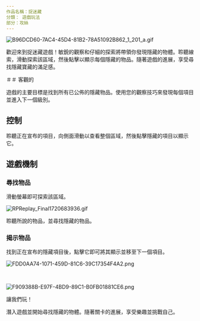 ```yaml
---
作品名稱：捉迷藏
分類： 遊戲玩法
部分：攻絲
---
```

![B96DCD60-7AC4-45D4-81B2-78A51092B862_1_201_a.gif](https://help.Studycat.com/hc/article_attachments/34930712507545)


歡迎來到捉迷藏遊戲！敏銳的觀察和仔細的探索將帶領你發現隱藏的物體。聆聽線索，滑動探索該區域，然後點擊以顯示每個隱藏的物品。隨著遊戲的進展，享受尋找隱藏寶藏的滿足感。


＃＃ 客觀的


遊戲的主要目標是找到所有已公佈的隱藏物品。使用您的觀察技巧來發現每個項目並進入下一個級別。


## 控制


聆聽正在宣布的項目，向側面滑動以查看整個區域，然後點擊隱藏的項目以顯示它。


## 遊戲機制


### 尋找物品


滑動螢幕即可探索該區域。 


![RPReplay_Final1720683936.gif](https://help.Studycat.com/hc/article_attachments/34930712511513)


聆聽所說的物品，並尋找隱藏的物品。


### 揭示物品


找到正在宣布的隱藏項目後，點擊它即可將其顯示並移至下一個項目。


![FDD0AA74-1071-459D-81C6-39C17354F4A2.png](https://help.Studycat.com/hc/article_attachments/34783745782809)


 


![F909388B-E97F-4BD9-89C1-B0FB01881CE6.png](https://help.Studycat.com/hc/article_attachments/34783721841177)


讓我們玩！


潛入遊戲並開始尋找隱藏的物體。隨著關卡的進展，享受樂趣並挑戰自己。